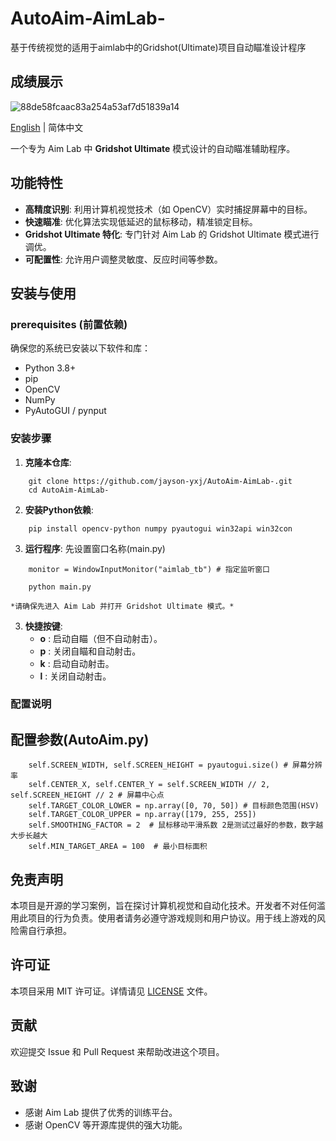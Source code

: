 # AutoAim-AimLab-
基于传统视觉的适用于aimlab中的Gridshot(Ultimate)项目自动瞄准设计程序
## 成绩展示
![88de58fcaac83a254a53af7d51839a14](https://github.com/user-attachments/assets/f1a8cd51-04c6-4ffe-b73d-d1b9b92e2f72)

[English](README.md) | 简体中文

一个专为 Aim Lab 中 **Gridshot Ultimate** 模式设计的自动瞄准辅助程序。

## 功能特性

*   **高精度识别**: 利用计算机视觉技术（如 OpenCV）实时捕捉屏幕中的目标。
*   **快速瞄准**: 优化算法实现低延迟的鼠标移动，精准锁定目标。
*   **Gridshot Ultimate 特化**: 专门针对 Aim Lab 的 Gridshot Ultimate 模式进行调优。
*   **可配置性**: 允许用户调整灵敏度、反应时间等参数。

## 安装与使用

###  prerequisites (前置依赖)

确保您的系统已安装以下软件和库：

*   Python 3.8+
*   pip
*   OpenCV
*   NumPy
*   PyAutoGUI / pynput

### 安装步骤

1.  **克隆本仓库**:
```
    git clone https://github.com/jayson-yxj/AutoAim-AimLab-.git
    cd AutoAim-AimLab-
```

2.  **安装Python依赖**:
```
    pip install opencv-python numpy pyautogui win32api win32con
```

3.  **运行程序**:
    先设置窗口名称(main.py)
```
    monitor = WindowInputMonitor("aimlab_tb") # 指定监听窗口
```
```
    python main.py
```
    *请确保先进入 Aim Lab 并打开 Gridshot Ultimate 模式。*

3.  **快捷按键**:
    *   **o** : 启动自瞄（但不自动射击）。
    *   **p** : 关闭自瞄和自动射击。
    *   **k** : 启动自动射击。
    *   **l** : 关闭自动射击。

### 配置说明

## 配置参数(AutoAim.py)
        self.SCREEN_WIDTH, self.SCREEN_HEIGHT = pyautogui.size() # 屏幕分辨率
        self.CENTER_X, self.CENTER_Y = self.SCREEN_WIDTH // 2, self.SCREEN_HEIGHT // 2 # 屏幕中心点
        self.TARGET_COLOR_LOWER = np.array([0, 70, 50]) # 目标颜色范围(HSV)
        self.TARGET_COLOR_UPPER = np.array([179, 255, 255])
        self.SMOOTHING_FACTOR = 2  # 鼠标移动平滑系数 2是测试过最好的参数，数字越大步长越大
        self.MIN_TARGET_AREA = 100  # 最小目标面积



## 免责声明

本项目是开源的学习案例，旨在探讨计算机视觉和自动化技术。开发者不对任何滥用此项目的行为负责。使用者请务必遵守游戏规则和用户协议。用于线上游戏的风险需自行承担。

## 许可证

本项目采用 MIT 许可证。详情请见 [LICENSE](LICENSE) 文件。

## 贡献

欢迎提交 Issue 和 Pull Request 来帮助改进这个项目。

## 致谢

*   感谢 Aim Lab 提供了优秀的训练平台。
*   感谢 OpenCV 等开源库提供的强大功能。
